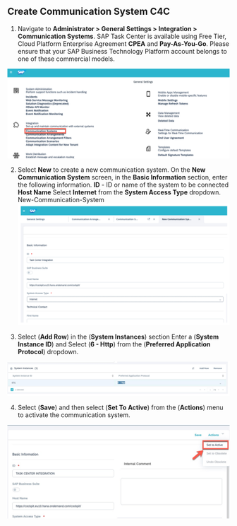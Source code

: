 ## Create Communication System C4C

1.	Navigate to **Administrator > General Settings > Integration > Communication Systems**. 
SAP Task Center is available using Free Tier, Cloud Platform Enterprise Agreement **CPEA** and **Pay-As-You-Go**. Please ensure that your SAP Business Technology Platform account belongs to one of these commercial models.

![Communication_System](images/Communication-System.png)



2.	Select **New** to create a new communication system.
On the **New Communication System** screen, in the **Basic Information** section, enter the following information.
**ID** - ID or name of the system to be connected
**Host Name**
Select **Internet** from the **System Access Type** dropdown.
New-Communication-System
![New-Communication_System](images/New-Communication-System.png)

3.	Select (**Add Row**) in the (**System Instances**) section
Enter a (**System Instance ID**) and Select (**6 - Http**) from the (**Preferred Application Protocol**) dropdown.

![Select-http](images/admin-create-comm-sys-slect-http.jpg)


4.	Select (**Save**) and then select (**Set To Active**) from the (**Actions**) menu to activate the communication system.

![Set-active](images/set-active.jpg)
